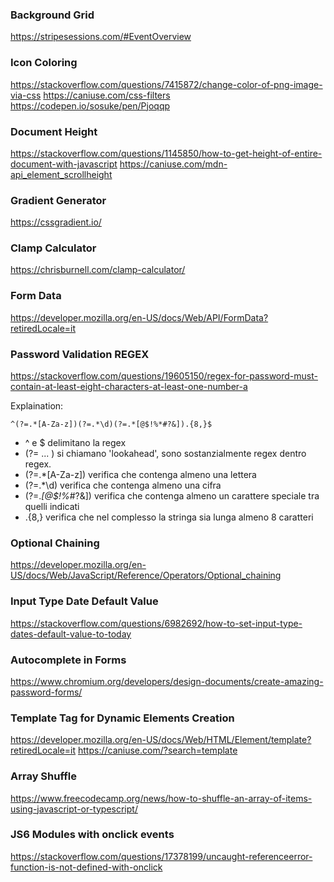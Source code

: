 
### Background Grid

https://stripesessions.com/#EventOverview


### Icon Coloring

https://stackoverflow.com/questions/7415872/change-color-of-png-image-via-css
https://caniuse.com/css-filters
https://codepen.io/sosuke/pen/Pjoqqp

### Document Height

https://stackoverflow.com/questions/1145850/how-to-get-height-of-entire-document-with-javascript
https://caniuse.com/mdn-api_element_scrollheight

### Gradient Generator

https://cssgradient.io/


### Clamp Calculator

https://chrisburnell.com/clamp-calculator/


### Form Data

https://developer.mozilla.org/en-US/docs/Web/API/FormData?retiredLocale=it


### Password Validation REGEX

https://stackoverflow.com/questions/19605150/regex-for-password-must-contain-at-least-eight-characters-at-least-one-number-a

Explaination: 

``` ^(?=.*[A-Za-z])(?=.*\d)(?=.*[@$!%*#?&]).{8,}$ ```

- ^ e $ delimitano la regex
- (?= ... ) si chiamano 'lookahead', sono sostanzialmente regex dentro regex.
- (?=.*[A-Za-z]) verifica che contenga almeno una lettera 
- (?=.*\d) verifica che contenga almeno una cifra
- (?=.*[@$!%*#?&]) verifica che contenga almeno un carattere speciale tra quelli indicati
- .{8,} verifica che nel complesso la stringa sia lunga almeno 8 caratteri


### Optional Chaining

https://developer.mozilla.org/en-US/docs/Web/JavaScript/Reference/Operators/Optional_chaining

### Input Type Date Default Value

https://stackoverflow.com/questions/6982692/how-to-set-input-type-dates-default-value-to-today

### Autocomplete in Forms

https://www.chromium.org/developers/design-documents/create-amazing-password-forms/

### Template Tag for Dynamic Elements Creation

https://developer.mozilla.org/en-US/docs/Web/HTML/Element/template?retiredLocale=it
https://caniuse.com/?search=template

### Array Shuffle

https://www.freecodecamp.org/news/how-to-shuffle-an-array-of-items-using-javascript-or-typescript/

### JS6 Modules with onclick events

https://stackoverflow.com/questions/17378199/uncaught-referenceerror-function-is-not-defined-with-onclick
